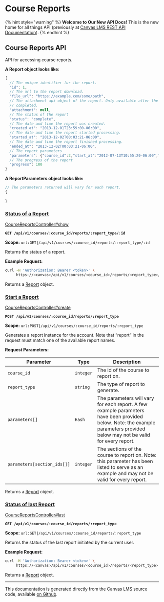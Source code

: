 # Course Reports

{% hint style="warning" %}
**Welcome to Our New API Docs!** This is the new home for all things API (previously at [Canvas LMS REST API Documentation](https://api.instructure.com)).
{% endhint %}

## Course Reports API

API for accessing course reports.

**A Report object looks like:**

```js
{
  // The unique identifier for the report.
  "id": 1,
  // The url to the report download.
  "file_url": "https://example.com/some/path",
  // The attachment api object of the report. Only available after the report has
  // completed.
  "attachment": null,
  // The status of the report
  "status": "complete",
  // The date and time the report was created.
  "created_at": "2013-12-01T23:59:00-06:00",
  // The date and time the report started processing.
  "started_at": "2013-12-02T00:03:21-06:00",
  // The date and time the report finished processing.
  "ended_at": "2013-12-02T00:03:21-06:00",
  // The report parameters
  "parameters": {"course_id":2,"start_at":"2012-07-13T10:55:20-06:00","end_at":"2012-07-13T10:55:20-06:00"},
  // The progress of the report
  "progress": 100
}
```

**A ReportParameters object looks like:**

```js
// The parameters returned will vary for each report.
{
  
}
```

### [Status of a Report](#method.course_reports.show) <a href="#method.course_reports.show" id="method.course_reports.show"></a>

[CourseReportsController#show](https://github.com/instructure/canvas-lms/blob/master/app/controllers/course_reports_controller.rb)

**`GET /api/v1/courses/:course_id/reports/:report_type/:id`**

**Scope:** `url:GET|/api/v1/courses/:course_id/reports/:report_type/:id`

Returns the status of a report.

**Example Request:**

```bash
curl -H 'Authorization: Bearer <token>' \
     https://<canvas>/api/v1/courses/<course_id>/reports/<report_type>/<report_id>
```

Returns a [Report](#report) object.

### [Start a Report](#method.course_reports.create) <a href="#method.course_reports.create" id="method.course_reports.create"></a>

[CourseReportsController#create](https://github.com/instructure/canvas-lms/blob/master/app/controllers/course_reports_controller.rb)

**`POST /api/v1/courses/:course_id/reports/:report_type`**

**Scope:** `url:POST|/api/v1/courses/:course_id/reports/:report_type`

Generates a report instance for the account. Note that “report” in the request must match one of the available report names.

**Request Parameters:**

| Parameter                   | Type      | Description                                                                                                                                                                 |
| --------------------------- | --------- | --------------------------------------------------------------------------------------------------------------------------------------------------------------------------- |
| `course_id`                 | `integer` | The id of the course to report on.                                                                                                                                          |
| `report_type`               | `string`  | The type of report to generate.                                                                                                                                             |
| `parameters[]`              | `Hash`    | The parameters will vary for each report. A few example parameters have been provided below. Note: the example parameters provided below may not be valid for every report. |
| `parameters[section_ids[]]` | `integer` | The sections of the course to report on. Note: this parameter has been listed to serve as an example and may not be valid for every report.                                 |

Returns a [Report](#report) object.

### [Status of last Report](#method.course_reports.last) <a href="#method.course_reports.last" id="method.course_reports.last"></a>

[CourseReportsController#last](https://github.com/instructure/canvas-lms/blob/master/app/controllers/course_reports_controller.rb)

**`GET /api/v1/courses/:course_id/reports/:report_type`**

**Scope:** `url:GET|/api/v1/courses/:course_id/reports/:report_type`

Returns the status of the last report initiated by the current user.

**Example Request:**

```bash
curl -H 'Authorization: Bearer <token>' \
     https://<canvas>/api/v1/courses/<course_id>/reports/<report_type>
```

Returns a [Report](#report) object.

***

This documentation is generated directly from the Canvas LMS source code, available [on Github](https://github.com/instructure/canvas-lms).

